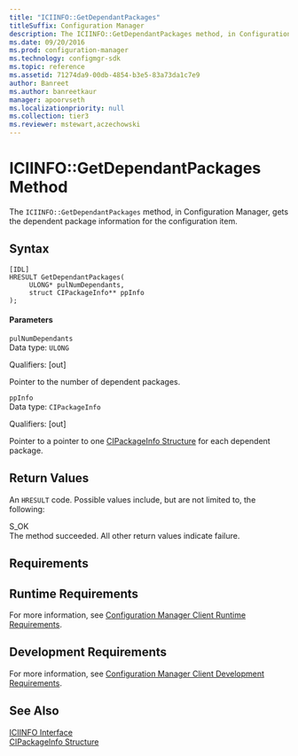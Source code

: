 ```yaml
---
title: "ICIINFO::GetDependantPackages"
titleSuffix: Configuration Manager
description: The ICIINFO::GetDependantPackages method, in Configuration Manager, gets the dependent package information for the configuration item.
ms.date: 09/20/2016
ms.prod: configuration-manager
ms.technology: configmgr-sdk
ms.topic: reference
ms.assetid: 71274da9-00db-4854-b3e5-83a73da1c7e9
author: Banreet
ms.author: banreetkaur
manager: apoorvseth
ms.localizationpriority: null
ms.collection: tier3
ms.reviewer: mstewart,aczechowski
---
```

# ICIINFO::GetDependantPackages Method
The `ICIINFO::GetDependantPackages` method, in Configuration Manager, gets the dependent package information for the configuration item.  

## Syntax  

```  
[IDL]  
HRESULT GetDependantPackages(  
     ULONG* pulNumDependants,  
     struct CIPackageInfo** ppInfo  
);  
```  

#### Parameters  
 `pulNumDependants`  
 Data type: `ULONG`  

 Qualifiers: [out]  

 Pointer to the number of dependent packages.  

 `ppInfo`  
 Data type: `CIPackageInfo`  

 Qualifiers: [out]  

 Pointer to a pointer to one [CIPackageInfo Structure](../../../../../develop/reference/core/clients/client-classes/cipackageinfo-structure.md) for each dependent package.  

## Return Values  
 An `HRESULT` code. Possible values include, but are not limited to, the following:  

 S_OK  
 The method succeeded. All other return values indicate failure.  

## Requirements  

## Runtime Requirements  
 For more information, see [Configuration Manager Client Runtime Requirements](../../../../../develop/core/reqs/client-runtime-requirements.md).  

## Development Requirements  
 For more information, see [Configuration Manager Client Development Requirements](../../../../../develop/core/reqs/client-development-requirements.md).  

## See Also  
 [ICIINFO Interface](../../../../../develop/reference/core/clients/client-classes/iciinfo-interface.md)   
 [CIPackageInfo Structure](../../../../../develop/reference/core/clients/client-classes/cipackageinfo-structure.md)
